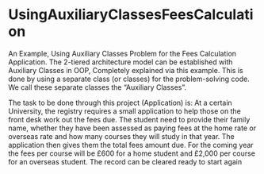# UsingAuxiliaryClassesFeesCalculation
An Example, Using Auxiliary Classes  Problem for the Fees Calculation Application.
The 2-tiered architecture model can be established with Auxiliary Classes in OOP, Completely explained via this example. This is done by using a separate class (or classes) for the problem-solving code. We call these separate classes the “Auxiliary Classes”.

The task to be done through this project (Application) is:
At a certain University, the registry requires a small application to help those on the front desk work out the fees due.
The student need to provide their family name, whether they have been assessed as paying fees at the home rate or overseas rate and how many courses they will study in that year.
The application then gives them the total fees amount due. For the coming year the fees per course will be £600 for a home student and £2,000 per course for an overseas student. The record can be cleared ready to start again
